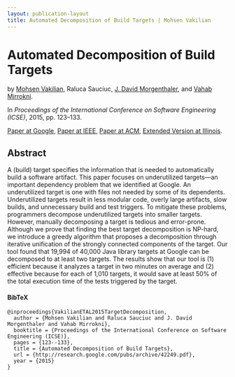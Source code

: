 ```yaml
---
layout: publication-layout
title: Automated Decomposition of Build Targets | Mohsen Vakilian
---
```


# Automated Decomposition of Build Targets

by [Mohsen Vakilian]({{site.url}}/), Raluca Sauciuc, [J. David
Morgenthaler]({{site.url_j_david_morgenthaler}}), and [Vahab
Mirrokni]({{site.url_vahab_mirrokni}}).

In *Proceedings of the International Conference on Software Engineering (ICSE)*,
2015, pp. 123–133.

[Paper at Google](http://research.google.com/pubs/archive/42249.pdf), [Paper at
IEEE](http://dx.doi.org/10.1109/ICSE.2015.34), [Paper at
ACM](http://dl.acm.org/citation.cfm?id=2818772), [Extended Version at
Illinois](http://hdl.handle.net/2142/47551).

## Abstract

A (build) target specifies the information that is needed to automatically
build a software artifact. This paper focuses on underutilized targets—an
important dependency problem that we identified at Google. An underutilized
target is one with files not needed by some of its dependents. Underutilized
targets result in less modular code, overly large artifacts, slow builds, and
unnecessary build and test triggers. To mitigate these problems, programmers
decompose underutilized targets into smaller targets. However, manually
decomposing a target is tedious and error-prone. Although we prove that finding
the best target decomposition is NP-hard, we introduce a greedy algorithm that
proposes a decomposition through iterative unification of the strongly
connected components of the target. Our tool found that 19,994 of 40,000 Java
library targets at Google can be decomposed to at least two targets. The
results show that our tool is (1) efficient because it analyzes a target in two
minutes on average and (2) effective because for each of 1,010 targets, it
would save at least 50% of the total execution time of the tests triggered by
the target.

#### BibTeX

    @inproceedings{VakilianETAL2015TargetDecomposition,
      author = {Mohsen Vakilian and Raluca Sauciuc and J. David Morgenthaler and Vahab Mirrokni},
      booktitle = {Proceedings of the International Conference on Software Engineering (ICSE)},
      pages = {123--133},
      title = {Automated Decomposition of Build Targets},
      url = {http://research.google.com/pubs/archive/42249.pdf},
      year = {2015}
    }

